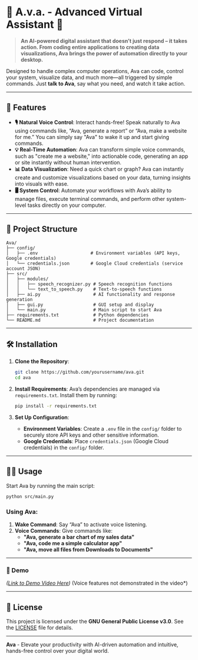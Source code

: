 # 🌌 A.v.a. - Advanced Virtual Assistant 🌌

> **An AI-powered digital assistant that doesn’t just respond – it takes action. From coding entire applications to creating data visualizations, Ava brings the power of automation directly to your desktop.**

Designed to handle complex computer operations, Ava can code, control your system, visualize data, and much more—all triggered by simple commands. Just **talk to Ava**, say what you need, and watch it take action.

---

## 🚀 Features

- **🎙️ Natural Voice Control**: Interact hands-free! Speak naturally to Ava using commands like, “Ava, generate a report” or “Ava, make a website for me.” You can simply say "Ava" to wake it up and start giving commands.
- **💡 Real-Time Automation**: Ava can transform simple voice commands, such as "create me a website," into actionable code, generating an app or site instantly without human intervention.
- **📊 Data Visualization**: Need a quick chart or graph? Ava can instantly create and customize visualizations based on your data, turning insights into visuals with ease.
- **🖥️ System Control**: Automate your workflows with Ava’s ability to manage files, execute terminal commands, and perform other system-level tasks directly on your computer.

---

## 📁 Project Structure

```plaintext
Ava/
├── config/
│   ├── .env                    # Environment variables (API keys, Google credentials)
│   └── credentials.json        # Google Cloud credentials (service account JSON)
├── src/
│   ├── modules/
│   │   ├── speech_recognizer.py # Speech recognition functions
│   │   └── text_to_speech.py    # Text-to-speech functions
│   ├── ai.py                    # AI functionality and response generation
│   ├── gui.py                   # GUI setup and display
│   └── main.py                  # Main script to start Ava
├── requirements.txt             # Python dependencies
└── README.md                    # Project documentation
```

---

## 🛠️ Installation

1. **Clone the Repository**:
   ```bash
   git clone https://github.com/yourusername/ava.git
   cd ava
   ```

2. **Install Requirements**:
   Ava’s dependencies are managed via `requirements.txt`. Install them by running:
   ```bash
   pip install -r requirements.txt
   ```

3. **Set Up Configuration**:
   - **Environment Variables**: Create a `.env` file in the `config/` folder to securely store API keys and other sensitive information.
   - **Google Credentials**: Place `credentials.json` (Google Cloud credentials) in the `config/` folder.

---

## 🏃‍♂️ Usage

Start Ava by running the main script:

```bash
python src/main.py
```

### Using Ava:
1. **Wake Command**: Say “Ava” to activate voice listening.
2. **Voice Commands**: Give commands like:
   - **"Ava, generate a bar chart of my sales data"**
   - **"Ava, code me a simple calculator app"**
   - **"Ava, move all files from Downloads to Documents"**

---

### 🎥 Demo
*([Link to Demo Video Here](https://youtu.be/LLYlXACX97A))*
(Voice features not demonstrated in the video*)

---

## 📜 License

This project is licensed under the **GNU General Public License v3.0**. See the [LICENSE](LICENSE) file for details.

---

**Ava** - Elevate your productivity with AI-driven automation and intuitive, hands-free control over your digital world.
